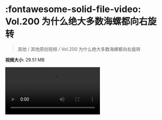 # :fontawesome-solid-file-video: Vol.200 为什么绝大多数海螺都向右旋转

> 其他 / 其他原创视频 / Vol.200 为什么绝大多数海螺都向右旋转

**视频大小**: 29.51 MB

<div class="video"><video src="https://file.hsyhx.top/archive/混乱博物馆/Vol/200.mp4" controls preload>🤔 您的浏览器不支持 video 标签</ video></div>